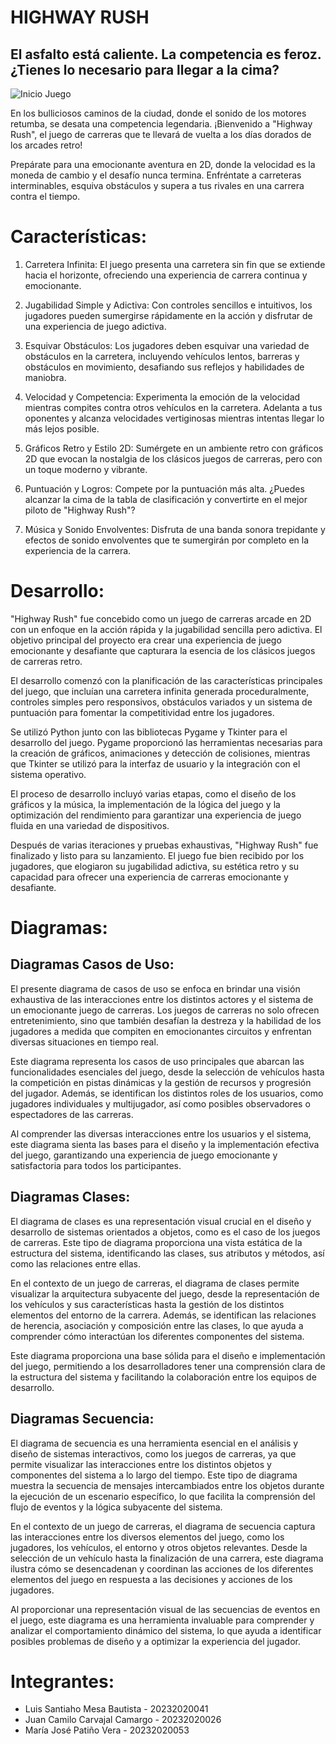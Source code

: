 # HIGHWAY RUSH
## El asfalto está caliente. La competencia es feroz. ¿Tienes lo necesario para llegar a la cima?

![Inicio Juego](Imagenes/MenuInicio20.jpg)

En los bulliciosos caminos de la ciudad, donde el sonido de los motores retumba, se desata una competencia legendaria. ¡Bienvenido a "Highway Rush", el juego de carreras que te llevará de vuelta a los días dorados de los arcades retro!

Prepárate para una emocionante aventura en 2D, donde la velocidad es la moneda de cambio y el desafío nunca termina. Enfréntate a carreteras interminables, esquiva obstáculos y supera a tus rivales en una carrera contra el tiempo.

# Características:
1. Carretera Infinita: El juego presenta una carretera sin fin que se extiende hacia el horizonte, ofreciendo una experiencia de carrera continua y emocionante.

2. Jugabilidad Simple y Adictiva: Con controles sencillos e intuitivos, los jugadores pueden sumergirse rápidamente en la acción y disfrutar de una experiencia de juego adictiva.

3. Esquivar Obstáculos: Los jugadores deben esquivar una variedad de obstáculos en la carretera, incluyendo vehículos lentos, barreras y obstáculos en movimiento, desafiando sus reflejos y habilidades de maniobra.

4. Velocidad y Competencia: Experimenta la emoción de la velocidad mientras compites contra otros vehículos en la carretera. Adelanta a tus oponentes y alcanza velocidades vertiginosas mientras intentas llegar lo más lejos posible.

5. Gráficos Retro y Estilo 2D: Sumérgete en un ambiente retro con gráficos 2D que evocan la nostalgia de los clásicos juegos de carreras, pero con un toque moderno y vibrante.

6. Puntuación y Logros: Compete por la puntuación más alta. ¿Puedes alcanzar la cima de la tabla de clasificación y convertirte en el mejor piloto de "Highway Rush"?

7. Música y Sonido Envolventes: Disfruta de una banda sonora trepidante y efectos de sonido envolventes que te sumergirán por completo en la experiencia de la carrera.

# Desarrollo:
"Highway Rush" fue concebido como un juego de carreras arcade en 2D con un enfoque en la acción rápida y la jugabilidad sencilla pero adictiva. El objetivo principal del proyecto era crear una experiencia de juego emocionante y desafiante que capturara la esencia de los clásicos juegos de carreras retro.

El desarrollo comenzó con la planificación de las características principales del juego, que incluían una carretera infinita generada proceduralmente, controles simples pero responsivos, obstáculos variados y un sistema de puntuación para fomentar la competitividad entre los jugadores.

Se utilizó Python junto con las bibliotecas Pygame y Tkinter para el desarrollo del juego. Pygame proporcionó las herramientas necesarias para la creación de gráficos, animaciones y detección de colisiones, mientras que Tkinter se utilizó para la interfaz de usuario y la integración con el sistema operativo.

El proceso de desarrollo incluyó varias etapas, como el diseño de los gráficos y la música, la implementación de la lógica del juego y la optimización del rendimiento para garantizar una experiencia de juego fluida en una variedad de dispositivos.

Después de varias iteraciones y pruebas exhaustivas, "Highway Rush" fue finalizado y listo para su lanzamiento. El juego fue bien recibido por los jugadores, que elogiaron su jugabilidad adictiva, su estética retro y su capacidad para ofrecer una experiencia de carreras emocionante y desafiante.

# Diagramas:
## Diagramas Casos de Uso:
El presente diagrama de casos de uso se enfoca en brindar una visión exhaustiva de las interacciones entre los distintos actores y el sistema de un emocionante juego de carreras. Los juegos de carreras no solo ofrecen entretenimiento, sino que también desafían la destreza y la habilidad de los jugadores a medida que compiten en emocionantes circuitos y enfrentan diversas situaciones en tiempo real.

Este diagrama representa los casos de uso principales que abarcan las funcionalidades esenciales del juego, desde la selección de vehículos hasta la competición en pistas dinámicas y la gestión de recursos y progresión del jugador. Además, se identifican los distintos roles de los usuarios, como jugadores individuales y multijugador, así como posibles observadores o espectadores de las carreras.

Al comprender las diversas interacciones entre los usuarios y el sistema, este diagrama sienta las bases para el diseño y la implementación efectiva del juego, garantizando una experiencia de juego emocionante y satisfactoria para todos los participantes.

## Diagramas Clases:
El diagrama de clases es una representación visual crucial en el diseño y desarrollo de sistemas orientados a objetos, como es el caso de los juegos de carreras. Este tipo de diagrama proporciona una vista estática de la estructura del sistema, identificando las clases, sus atributos y métodos, así como las relaciones entre ellas.

En el contexto de un juego de carreras, el diagrama de clases permite visualizar la arquitectura subyacente del juego, desde la representación de los vehículos y sus características hasta la gestión de los distintos elementos del entorno de la carrera. Además, se identifican las relaciones de herencia, asociación y composición entre las clases, lo que ayuda a comprender cómo interactúan los diferentes componentes del sistema.

Este diagrama proporciona una base sólida para el diseño e implementación del juego, permitiendo a los desarrolladores tener una comprensión clara de la estructura del sistema y facilitando la colaboración entre los equipos de desarrollo.

## Diagramas Secuencia:
El diagrama de secuencia es una herramienta esencial en el análisis y diseño de sistemas interactivos, como los juegos de carreras, ya que permite visualizar las interacciones entre los distintos objetos y componentes del sistema a lo largo del tiempo. Este tipo de diagrama muestra la secuencia de mensajes intercambiados entre los objetos durante la ejecución de un escenario específico, lo que facilita la comprensión del flujo de eventos y la lógica subyacente del sistema.

En el contexto de un juego de carreras, el diagrama de secuencia captura las interacciones entre los diversos elementos del juego, como los jugadores, los vehículos, el entorno y otros objetos relevantes. Desde la selección de un vehículo hasta la finalización de una carrera, este diagrama ilustra cómo se desencadenan y coordinan las acciones de los diferentes elementos del juego en respuesta a las decisiones y acciones de los jugadores.

Al proporcionar una representación visual de las secuencias de eventos en el juego, este diagrama es una herramienta invaluable para comprender y analizar el comportamiento dinámico del sistema, lo que ayuda a identificar posibles problemas de diseño y a optimizar la experiencia del jugador.

# Integrantes:
- Luis Santiaho Mesa Bautista - 20232020041
- Juan Camilo Carvajal Camargo - 20232020026
- María José Patiño Vera - 20232020053